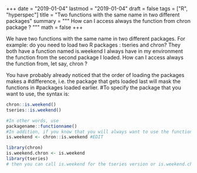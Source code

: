 
+++
date = "2019-01-04"
lastmod = "2019-01-04"
draft = false
tags = ["R", "hyperspec"]
title = "Two functions with the same name in two different packages"
summary = """
How can I access always the function from chron package ?
"""
math = false
+++

We have two functions with the same name in two different packages. For example: 
do you need to load two R packages : tseries and chron?
They both have a function named is.weekend
I always have in my environment the function from the second package I loaded.
How can I access always the function from, let say, chron ?

You have probably already noticed that the order of loading the packages makes a #difference, i.e. the package that gets loaded last will mask the functions in #packages loaded earlier.
#To specify the package that you want to use, the syntax is:

```r
chron::is.weekend()
tseries::is.weekend()

#In other words, use 
packagename::functionname()
#In addition, if you know that you will always want to use the function in chron, #you can define your own function as follows:
is.weekend <- chron::is.weekend #EDIT

library(chron)
is.weekend.chron <- is.weekend
library(tseries)
# then you can call is.weekend for the tseries version or is.weekend.chron for the chron version

```
